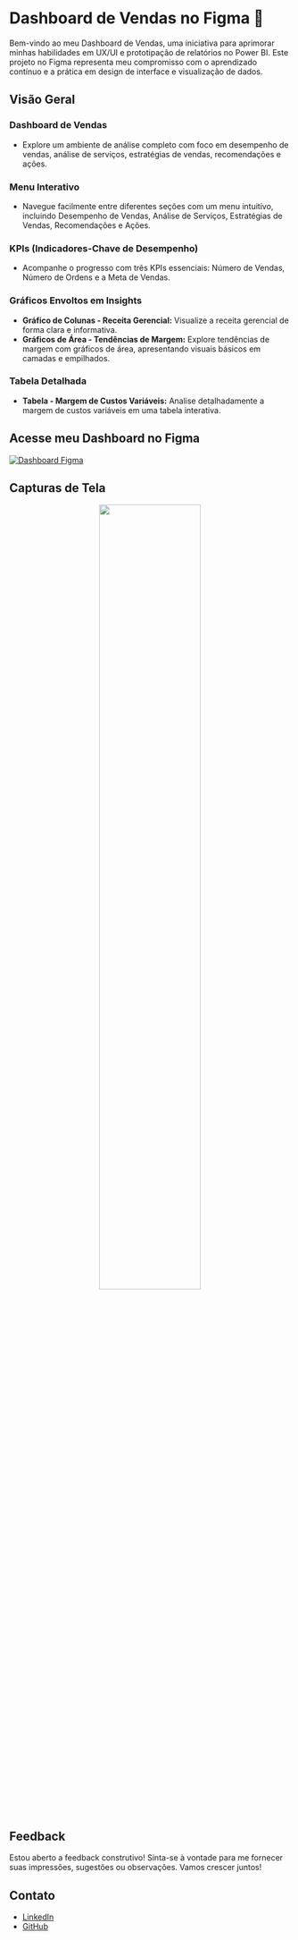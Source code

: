 # Dashboard de Vendas no Figma 🚀

Bem-vindo ao meu Dashboard de Vendas, uma iniciativa para aprimorar minhas habilidades em UX/UI e prototipação de relatórios no Power BI. Este projeto no Figma representa meu compromisso com o aprendizado contínuo e a prática em design de interface e visualização de dados.

## Visão Geral

### Dashboard de Vendas
- Explore um ambiente de análise completo com foco em desempenho de vendas, análise de serviços, estratégias de vendas, recomendações e ações.

### Menu Interativo
- Navegue facilmente entre diferentes seções com um menu intuitivo, incluindo Desempenho de Vendas, Análise de Serviços, Estratégias de Vendas, Recomendações e Ações.

### KPIs (Indicadores-Chave de Desempenho)
- Acompanhe o progresso com três KPIs essenciais: Número de Vendas, Número de Ordens e a Meta de Vendas.

### Gráficos Envoltos em Insights
- **Gráfico de Colunas - Receita Gerencial:** Visualize a receita gerencial de forma clara e informativa.
- **Gráficos de Área - Tendências de Margem:** Explore tendências de margem com gráficos de área, apresentando visuais básicos em camadas e empilhados.

### Tabela Detalhada
- **Tabela - Margem de Custos Variáveis:** Analise detalhadamente a margem de custos variáveis em uma tabela interativa.

## Acesse meu Dashboard no Figma
[![Dashboard Figma](https://img.shields.io/badge/Dashboard%20no%20Figma-Ver%20Protótipo-brightgreen)](https://www.figma.com/community/file/1281973192512762996/dashboard-da-tim)

## Capturas de Tela
<p align="center">
  <img src="https://github.com/Eduardoppereira/FIGMA_DASHBOARD_VENDAS/blob/main/Vers%C3%A3o%203%20-%20Tim.png" width=60%>
</p>

## Feedback
Estou aberto a feedback construtivo! Sinta-se à vontade para me fornecer suas impressões, sugestões ou observações. Vamos crescer juntos!

## Contato
* [LinkedIn](www.linkedin.com/in/eduardo-pedrosap)
* [GitHub](https://github.com/Eduardoppereira)
